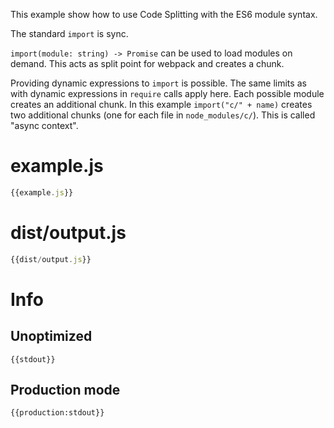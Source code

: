 This example show how to use Code Splitting with the ES6 module syntax.

The standard `import` is sync.

`import(module: string) -> Promise` can be used to load modules on demand. This acts as split point for webpack and creates a chunk.

Providing dynamic expressions to `import` is possible. The same limits as with dynamic expressions in `require` calls apply here. Each possible module creates an additional chunk. In this example `import("c/" + name)` creates two additional chunks (one for each file in `node_modules/c/`). This is called "async context".

# example.js

``` javascript
{{example.js}}
```


# dist/output.js

``` javascript
{{dist/output.js}}
```


# Info

## Unoptimized

```
{{stdout}}
```

## Production mode

```
{{production:stdout}}
```
